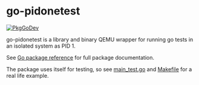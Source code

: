 # go-pidonetest

[![PkgGoDev](https://pkg.go.dev/badge/github.com/aibor/go-pideonetest)](https://pkg.go.dev/github.com/aibor/go-pidonetest)

go-pidonetest is a library and binary QEMU wrapper for running go tests in an 
isolated system as PID 1.

See [Go package reference](https://pkg.go.dev/github.com/aibor/go-pidonetest) 
for full package documentation. 

The package uses itself for testing, so see 
[main_test.go](main_test.go) and [Makefile](Makefile) for a real life 
example.
